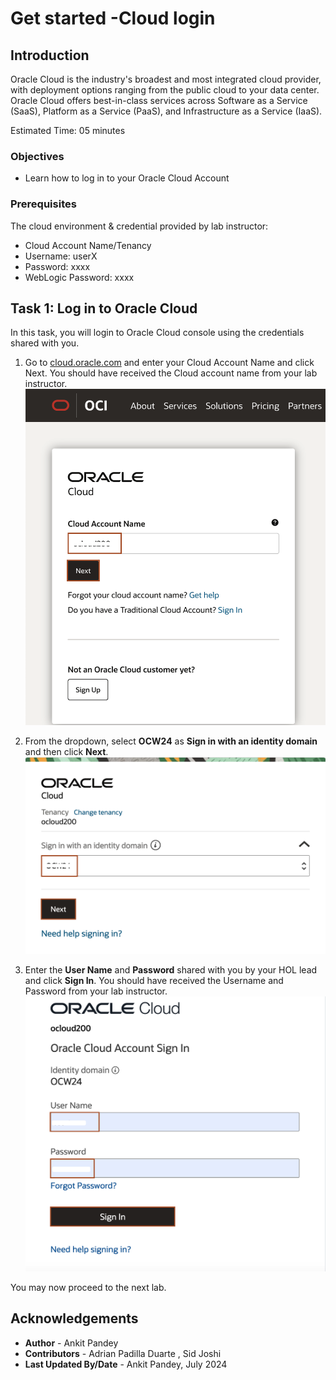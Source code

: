 # Get started -Cloud login

## Introduction
Oracle Cloud is the industry's broadest and most integrated cloud provider, with deployment options ranging from the public cloud to your data center. Oracle Cloud offers best-in-class services across Software as a Service (SaaS), Platform as a Service (PaaS), and Infrastructure as a Service (IaaS).

Estimated Time: 05 minutes

### Objectives
* Learn how to log in to your Oracle Cloud Account


### Prerequisites
The cloud environment & credential provided by lab instructor:
* Cloud Account Name/Tenancy
* Username: userX
* Password: xxxx
* WebLogic Password: xxxx


## Task 1: Log in to Oracle Cloud 

In this task, you will login to Oracle Cloud console using the credentials shared with you.

1. Go to [cloud.oracle.com](https://cloud.oracle.com/) and enter your Cloud Account Name and click Next. You should have received the Cloud account name from your lab instructor.
   ![enter tenancyname](images/enter-tenancyname.png)

2. From the dropdown, select **OCW24** as **Sign in with an identity domain** and then click **Next**. 
   ![enter domainname](images/enter-domainname.png)

3. Enter the **User Name** and **Password** shared with you by your HOL lead and click **Sign In**. You should have received the Username and Password from your lab instructor.
   ![sign in](images/sign-in.png)


You may now proceed to the next lab.

## Acknowledgements
* **Author** -  Ankit Pandey
* **Contributors** - Adrian Padilla Duarte , Sid Joshi
* **Last Updated By/Date** - Ankit Pandey, July 2024
